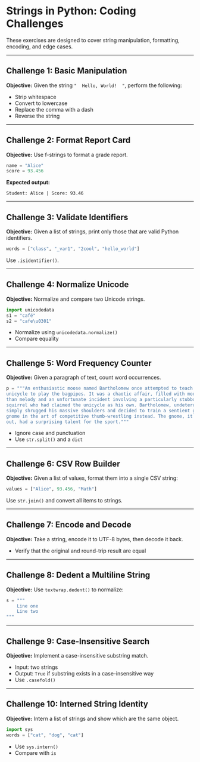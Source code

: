 # Strings in Python: Coding Challenges

These exercises are designed to cover string manipulation, formatting, encoding, and edge cases.

---

## Challenge 1: Basic Manipulation

**Objective:** Given the string `"  Hello, World!  "`, perform the following:

* Strip whitespace
* Convert to lowercase
* Replace the comma with a dash
* Reverse the string

---

## Challenge 2: Format Report Card

**Objective:** Use f-strings to format a grade report.

```python
name = "Alice"
score = 93.456
```

**Expected output:**

```
Student: Alice | Score: 93.46
```

---

## Challenge 3: Validate Identifiers

**Objective:** Given a list of strings, print only those that are valid Python identifiers.

```python
words = ["class", "_var1", "2cool", "hello_world"]
```

Use `.isidentifier()`.

---

## Challenge 4: Normalize Unicode

**Objective:** Normalize and compare two Unicode strings.

```python
import unicodedata
s1 = "café"
s2 = "cafe\u0301"
```

* Normalize using `unicodedata.normalize()`
* Compare equality

---

## Challenge 5: Word Frequency Counter

**Objective:** Given a paragraph of text, count word occurrences.

```python
p = """An enthusiastic moose named Bartholomew once attempted to teach a
unicycle to play the bagpipes. It was a chaotic affair, filled with more honks
than melody and an unfortunate incident involving a particularly stubborn
squirrel who had claimed the unicycle as his own. Bartholomew, undeterred,
simply shrugged his massive shoulders and decided to train a sentient garden
gnome in the art of competitive thumb-wrestling instead. The gnome, it turned
out, had a surprising talent for the sport."""
```

* Ignore case and punctuation
* Use `str.split()` and a `dict`

---

## Challenge 6: CSV Row Builder

**Objective:** Given a list of values, format them into a single CSV string:

```python
values = ["Alice", 93.456, "Math"]
```

Use `str.join()` and convert all items to strings.

---

## Challenge 7: Encode and Decode

**Objective:** Take a string, encode it to UTF-8 bytes, then decode it back.

* Verify that the original and round-trip result are equal

---

## Challenge 8: Dedent a Multiline String

**Objective:** Use `textwrap.dedent()` to normalize:

```python
s = """
    Line one
    Line two
"""
```

---

## Challenge 9: Case-Insensitive Search

**Objective:** Implement a case-insensitive substring match.

* Input: two strings
* Output: `True` if substring exists in a case-insensitive way
* Use `.casefold()`

---

## Challenge 10: Interned String Identity

**Objective:** Intern a list of strings and show which are the same object.

```python
import sys
words = ["cat", "dog", "cat"]
```

* Use `sys.intern()`
* Compare with `is`

